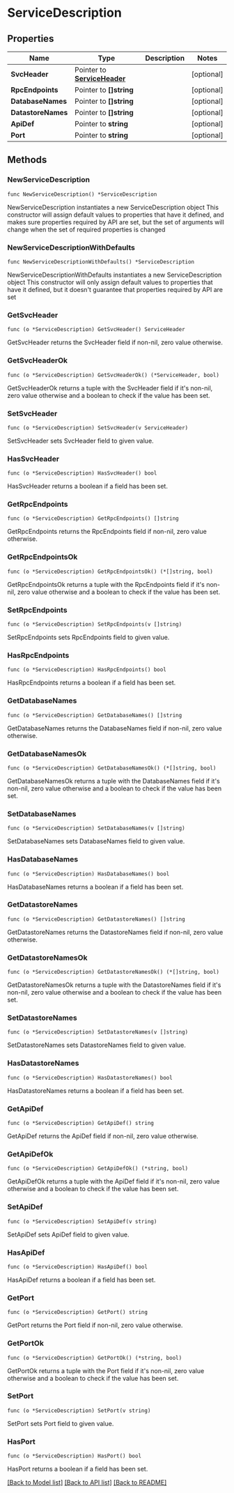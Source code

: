 # ServiceDescription

## Properties

Name | Type | Description | Notes
------------ | ------------- | ------------- | -------------
**SvcHeader** | Pointer to [**ServiceHeader**](ServiceHeader.md) |  | [optional] 
**RpcEndpoints** | Pointer to **[]string** |  | [optional] 
**DatabaseNames** | Pointer to **[]string** |  | [optional] 
**DatastoreNames** | Pointer to **[]string** |  | [optional] 
**ApiDef** | Pointer to **string** |  | [optional] 
**Port** | Pointer to **string** |  | [optional] 

## Methods

### NewServiceDescription

`func NewServiceDescription() *ServiceDescription`

NewServiceDescription instantiates a new ServiceDescription object
This constructor will assign default values to properties that have it defined,
and makes sure properties required by API are set, but the set of arguments
will change when the set of required properties is changed

### NewServiceDescriptionWithDefaults

`func NewServiceDescriptionWithDefaults() *ServiceDescription`

NewServiceDescriptionWithDefaults instantiates a new ServiceDescription object
This constructor will only assign default values to properties that have it defined,
but it doesn't guarantee that properties required by API are set

### GetSvcHeader

`func (o *ServiceDescription) GetSvcHeader() ServiceHeader`

GetSvcHeader returns the SvcHeader field if non-nil, zero value otherwise.

### GetSvcHeaderOk

`func (o *ServiceDescription) GetSvcHeaderOk() (*ServiceHeader, bool)`

GetSvcHeaderOk returns a tuple with the SvcHeader field if it's non-nil, zero value otherwise
and a boolean to check if the value has been set.

### SetSvcHeader

`func (o *ServiceDescription) SetSvcHeader(v ServiceHeader)`

SetSvcHeader sets SvcHeader field to given value.

### HasSvcHeader

`func (o *ServiceDescription) HasSvcHeader() bool`

HasSvcHeader returns a boolean if a field has been set.

### GetRpcEndpoints

`func (o *ServiceDescription) GetRpcEndpoints() []string`

GetRpcEndpoints returns the RpcEndpoints field if non-nil, zero value otherwise.

### GetRpcEndpointsOk

`func (o *ServiceDescription) GetRpcEndpointsOk() (*[]string, bool)`

GetRpcEndpointsOk returns a tuple with the RpcEndpoints field if it's non-nil, zero value otherwise
and a boolean to check if the value has been set.

### SetRpcEndpoints

`func (o *ServiceDescription) SetRpcEndpoints(v []string)`

SetRpcEndpoints sets RpcEndpoints field to given value.

### HasRpcEndpoints

`func (o *ServiceDescription) HasRpcEndpoints() bool`

HasRpcEndpoints returns a boolean if a field has been set.

### GetDatabaseNames

`func (o *ServiceDescription) GetDatabaseNames() []string`

GetDatabaseNames returns the DatabaseNames field if non-nil, zero value otherwise.

### GetDatabaseNamesOk

`func (o *ServiceDescription) GetDatabaseNamesOk() (*[]string, bool)`

GetDatabaseNamesOk returns a tuple with the DatabaseNames field if it's non-nil, zero value otherwise
and a boolean to check if the value has been set.

### SetDatabaseNames

`func (o *ServiceDescription) SetDatabaseNames(v []string)`

SetDatabaseNames sets DatabaseNames field to given value.

### HasDatabaseNames

`func (o *ServiceDescription) HasDatabaseNames() bool`

HasDatabaseNames returns a boolean if a field has been set.

### GetDatastoreNames

`func (o *ServiceDescription) GetDatastoreNames() []string`

GetDatastoreNames returns the DatastoreNames field if non-nil, zero value otherwise.

### GetDatastoreNamesOk

`func (o *ServiceDescription) GetDatastoreNamesOk() (*[]string, bool)`

GetDatastoreNamesOk returns a tuple with the DatastoreNames field if it's non-nil, zero value otherwise
and a boolean to check if the value has been set.

### SetDatastoreNames

`func (o *ServiceDescription) SetDatastoreNames(v []string)`

SetDatastoreNames sets DatastoreNames field to given value.

### HasDatastoreNames

`func (o *ServiceDescription) HasDatastoreNames() bool`

HasDatastoreNames returns a boolean if a field has been set.

### GetApiDef

`func (o *ServiceDescription) GetApiDef() string`

GetApiDef returns the ApiDef field if non-nil, zero value otherwise.

### GetApiDefOk

`func (o *ServiceDescription) GetApiDefOk() (*string, bool)`

GetApiDefOk returns a tuple with the ApiDef field if it's non-nil, zero value otherwise
and a boolean to check if the value has been set.

### SetApiDef

`func (o *ServiceDescription) SetApiDef(v string)`

SetApiDef sets ApiDef field to given value.

### HasApiDef

`func (o *ServiceDescription) HasApiDef() bool`

HasApiDef returns a boolean if a field has been set.

### GetPort

`func (o *ServiceDescription) GetPort() string`

GetPort returns the Port field if non-nil, zero value otherwise.

### GetPortOk

`func (o *ServiceDescription) GetPortOk() (*string, bool)`

GetPortOk returns a tuple with the Port field if it's non-nil, zero value otherwise
and a boolean to check if the value has been set.

### SetPort

`func (o *ServiceDescription) SetPort(v string)`

SetPort sets Port field to given value.

### HasPort

`func (o *ServiceDescription) HasPort() bool`

HasPort returns a boolean if a field has been set.


[[Back to Model list]](../README.md#documentation-for-models) [[Back to API list]](../README.md#documentation-for-api-endpoints) [[Back to README]](../README.md)


